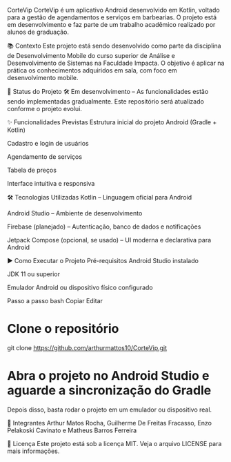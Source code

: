 CorteVip
CorteVip é um aplicativo Android desenvolvido em Kotlin, voltado para a gestão de agendamentos e serviços em barbearias. O projeto está em desenvolvimento e faz parte de um trabalho acadêmico realizado por alunos de graduação.

📚 Contexto
Este projeto está sendo desenvolvido como parte da disciplina de Desenvolvimento Mobile do curso superior de Análise e Desenvolvimento de Sistemas na Faculdade Impacta. O objetivo é aplicar na prática os conhecimentos adquiridos em sala, com foco em desenvolvimento mobile.

🚧 Status do Projeto
🛠️ Em desenvolvimento – As funcionalidades estão sendo implementadas gradualmente. Este repositório será atualizado conforme o projeto evolui.

✨ Funcionalidades Previstas
 Estrutura inicial do projeto Android (Gradle + Kotlin)

 Cadastro e login de usuários

 Agendamento de serviços

 Tabela de preços

 Interface intuitiva e responsiva

🛠️ Tecnologias Utilizadas
Kotlin – Linguagem oficial para Android

Android Studio – Ambiente de desenvolvimento

Firebase (planejado) – Autenticação, banco de dados e notificações

Jetpack Compose (opcional, se usado) – UI moderna e declarativa para Android

▶️ Como Executar o Projeto
Pré-requisitos
Android Studio instalado

JDK 11 ou superior

Emulador Android ou dispositivo físico configurado

Passo a passo
bash
Copiar
Editar
# Clone o repositório
git clone https://github.com/arthurmattos10/CorteVip.git

# Abra o projeto no Android Studio e aguarde a sincronização do Gradle
Depois disso, basta rodar o projeto em um emulador ou dispositivo real.

🤝 Integrantes
Arthur Matos Rocha, Guilherme De Freitas Fracasso, Enzo Pelakoski Cavinato e Matheus Barros Ferreira

📄 Licença
Este projeto está sob a licença MIT. Veja o arquivo LICENSE para mais informações.
